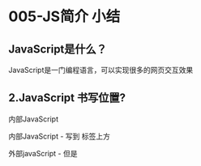 # 005-JS简介 小结

## JavaScript是什么？

JavaScript是一门编程语言，可以实现很多的网页交互效果

## 2.JavaScript 书写位置?

内部JavaScript

内部JavaScript - 写到 </body> 标签上方

外部javaScript - 但是 <script> 标签不要写内容，否则会被忽略

## 3.JavaScript 的注释?

单行注释 //

多行注释 /**/

## 4.JavaScript 的结束符?

分号; 可以加也可以不加，可以按照团队约定

## 5.JavaScript 输入输出语句?
### 输入: 

~~~javascript
prompt()
~~~

### 输出：

~~~javascript
alert()
document.write()
console.log()
~~~

